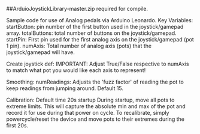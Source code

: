 ##ArduioJoystickLibrary-master.zip required for compile. 

Sample code for use of Analog pedals via Arduino Leonardo. 
Key Variables:
startButton:  pin number of the first button used in the joystick/gamepad array.
totalButtons: total number of buttons on the joystick/gamepad.
startPin: First pin used for the first analog axis on the joystick/gamepad (pot 1 pin).
numAxis: Total number of analog axis (pots) that the joystick/gamepad will have. 

Create joystick def: 
IMPORTANT: Adjust True/False respective to numAxis to match what pot you would like each axis to represent!

Smoothing:
numReadings: Adjusts the 'fuzz factor' of reading the pot to keep readings from jumping around. Default 15.

Calibration: 
Default time 20s startup
During startup, move all pots to extreme limits. This will capture the absolute min and max of the pot and record it for use during that power on cycle. To recalibrate, simply powercycle/reset the device and move pots to their extremes during the first 20s. 
